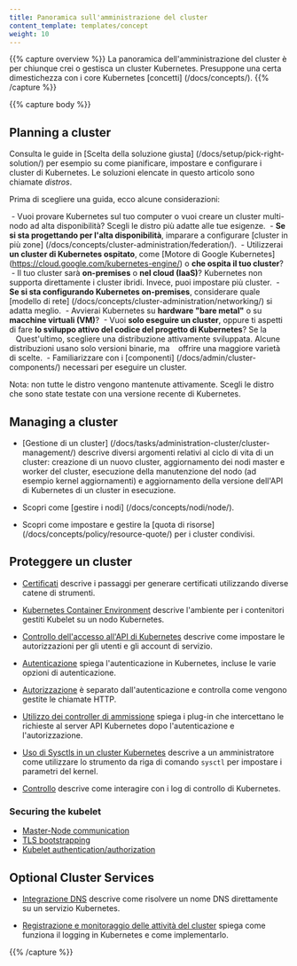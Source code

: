 ```yaml
---
title: Panoramica sull'amministrazione del cluster
content_template: templates/concept
weight: 10
---
```


{{% capture overview %}}
La panoramica dell'amministrazione del cluster è per chiunque crei o gestisca un cluster Kubernetes.
Presuppone una certa dimestichezza con i core Kubernetes [concetti] (/docs/concepts/).
{{% /capture %}}

{{% capture body %}}
## Planning a cluster

Consulta le guide in [Scelta della soluzione giusta] (/docs/setup/pick-right-solution/) per esempio su come pianificare, impostare e configurare i cluster di Kubernetes. Le soluzioni elencate in questo articolo sono chiamate *distros*.

Prima di scegliere una guida, ecco alcune considerazioni:

 - Vuoi provare Kubernetes sul tuo computer o vuoi creare un cluster multi-nodo ad alta disponibilità? Scegli le distro più adatte alle tue esigenze.
 - **Se si sta progettando per l'alta disponibilità**, imparare a configurare [cluster in più zone] (/docs/concepts/cluster-administration/federation/).
 - Utilizzerai **un cluster di Kubernetes ospitato**, come [Motore di Google Kubernetes] (https://cloud.google.com/kubernetes-engine/) o **che ospita il tuo cluster**?
 - Il tuo cluster sarà **on-premises** o **nel cloud (IaaS)**? Kubernetes non supporta direttamente i cluster ibridi. Invece, puoi impostare più cluster.
 - **Se si sta configurando Kubernetes on-premises**, considerare quale [modello di rete] (/docs/concepts/cluster-administration/networking/) si adatta meglio.
 - Avvierai Kubernetes su **hardware "bare metal"** o su **macchine virtuali (VM)**?
 - Vuoi **solo eseguire un cluster**, oppure ti aspetti di fare **lo sviluppo attivo del codice del progetto di Kubernetes**? Se la
   Quest'ultimo, scegliere una distribuzione attivamente sviluppata. Alcune distribuzioni usano solo versioni binarie, ma
   offrire una maggiore varietà di scelte.
 - Familiarizzare con i [componenti] (/docs/admin/cluster-components/) necessari per eseguire un cluster.

Nota: non tutte le distro vengono mantenute attivamente. Scegli le distro che sono state testate con una versione recente di Kubernetes.

## Managing a cluster

* [Gestione di un cluster] (/docs/tasks/administration-cluster/cluster-management/) descrive diversi argomenti relativi al ciclo di vita di un cluster: creazione di un nuovo cluster, aggiornamento dei nodi master e worker del cluster, esecuzione della manutenzione del nodo (ad esempio kernel aggiornamenti) e aggiornamento della versione dell'API di Kubernetes di un cluster in esecuzione.

* Scopri come [gestire i nodi] (/docs/concepts/nodi/node/).

* Scopri come impostare e gestire la [quota di risorse] (/docs/concepts/policy/resource-quote/) per i cluster condivisi.

## Proteggere un cluster

* [Certificati](/docs/concepts/cluster-administration/certificates/) descrive i passaggi per generare certificati utilizzando diverse catene di strumenti.

* [Kubernetes Container Environment](/docs/concepts/containers/container-environment-variables/) descrive l'ambiente per i contenitori gestiti Kubelet su un nodo Kubernetes.

* [Controllo dell'accesso all'API di Kubernetes](/docs/reference/access-authn-authz/controlling-access/) descrive come impostare le autorizzazioni per gli utenti e gli account di servizio.

* [Autenticazione](/docs/reference/access-authn-authz/authentication/) spiega l'autenticazione in Kubernetes, incluse le varie opzioni di autenticazione.

* [Autorizzazione](/docs/reference/access-authn-authz/authorization/) è separato dall'autenticazione e controlla come vengono gestite le chiamate HTTP.

* [Utilizzo dei controller di ammissione](/docs/reference/access-authn-authz/admission-controller/) spiega i plug-in che intercettano le richieste al server API Kubernetes dopo l'autenticazione e l'autorizzazione.

* [Uso di Sysctls in un cluster Kubernetes](/docs/concepts/cluster-administration/sysctl-cluster/) descrive a un amministratore come utilizzare lo strumento da riga di comando `sysctl` per impostare i parametri del kernel.

* [Controllo](/docs/tasks/debug-application-cluster/audit/) descrive come interagire con i log di controllo di Kubernetes.


### Securing the kubelet
  * [Master-Node communication](/docs/concepts/architecture/master-node-communication/)
  * [TLS bootstrapping](/docs/reference/command-line-tools-reference/kubelet-tls-bootstrapping/)
  * [Kubelet authentication/authorization](/docs/admin/kubelet-authentication-authorization/)

## Optional Cluster Services

* [Integrazione DNS](/docs/concepts/services-networking/dns-pod-service/) descrive come risolvere un nome DNS direttamente su un servizio Kubernetes.

* [Registrazione e monitoraggio delle attività del cluster](/docs/concepts/cluster-administration/logging/) spiega come funziona il logging in Kubernetes e come implementarlo.

{{% /capture %}}



